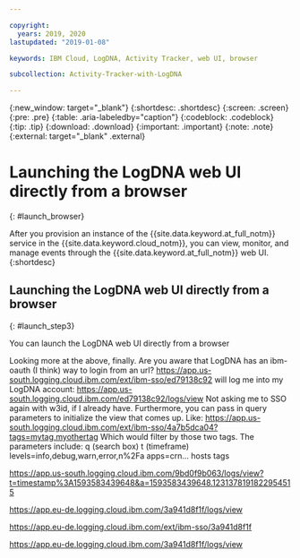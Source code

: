 ```yaml
---

copyright:
  years: 2019, 2020
lastupdated: "2019-01-08"

keywords: IBM Cloud, LogDNA, Activity Tracker, web UI, browser

subcollection: Activity-Tracker-with-LogDNA

---
```


{:new_window: target="_blank"}
{:shortdesc: .shortdesc}
{:screen: .screen}
{:pre: .pre}
{:table: .aria-labeledby="caption"}
{:codeblock: .codeblock}
{:tip: .tip}
{:download: .download}
{:important: .important}
{:note: .note}
{:external: target="_blank" .external}

# Launching the LogDNA web UI directly from a browser
{: #launch_browser}

After you provision an instance of the {{site.data.keyword.at_full_notm}} service in the {{site.data.keyword.cloud_notm}}, you can view, monitor, and manage events through the {{site.data.keyword.at_full_notm}} web UI.
{:shortdesc}





## Launching the LogDNA web UI directly from a browser
{: #launch_step3}

You can launch the LogDNA web UI directly from a browser

Looking more at the above, finally. Are you aware that LogDNA has an ibm-oauth (I think) way to login from an url?
https://app.us-south.logging.cloud.ibm.com/ext/ibm-sso/ed79138c92
will log me into my LogDNA account:
https://app.us-south.logging.cloud.ibm.com/ed79138c92/logs/view
Not asking me to SSO again with w3id, if I already have.
Furthermore, you can pass in query parameters to initialize the view that comes up. Like:
https://app.us-south.logging.cloud.ibm.com/ext/ibm-sso/4a7b5dca04?tags=mytag,myothertag
Which would filter by those two tags.  The parameters include:
q (search box)
t (timeframe)
levels=info,debug,warn,error,n%2Fa
apps=crn...
hosts
tags



https://app.us-south.logging.cloud.ibm.com/9bd0f9b063/logs/view?t=timestamp%3A1593583439648&a=1593583439648.1231378191822954515


https://app.eu-de.logging.cloud.ibm.com/3a941d8f1f/logs/view


https://app.eu-de.logging.cloud.ibm.com/ext/ibm-sso/3a941d8f1f

https://app.eu-de.logging.cloud.ibm.com/3a941d8f1f/logs/view